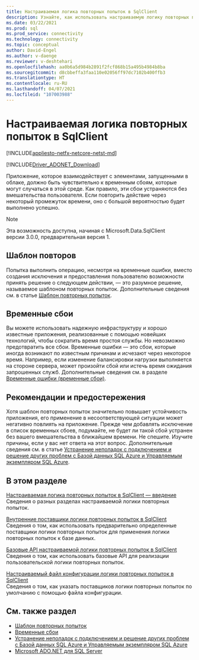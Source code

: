 ```yaml
---
title: Настраиваемая логика повторных попыток в SqlClient
description: Узнайте, как использовать настраиваемую логику повторных попыток в Microsoft.Data.SqlClient при установки подключения или выполнении команды.
ms.date: 03/22/2021
ms.prod: sql
ms.prod_service: connectivity
ms.technology: connectivity
ms.topic: conceptual
author: David-Engel
ms.author: v-daenge
ms.reviewer: v-deshtehari
ms.openlocfilehash: aa0b6a5d984b2891f2fcf868b15a495b4984b8ba
ms.sourcegitcommit: d8cbbeffa3faa110e02056ff97dc7102b400ffb3
ms.translationtype: HT
ms.contentlocale: ru-RU
ms.lasthandoff: 04/07/2021
ms.locfileid: "107003988"
---
```

# <a name="configurable-retry-logic-in-sqlclient"></a>Настраиваемая логика повторных попыток в SqlClient

[!INCLUDE[appliesto-netfx-netcore-netst-md](../../includes/appliesto-netfx-netcore-netst-md.md)]

[!INCLUDE[Driver_ADONET_Download](../../includes/driver_adonet_download.md)]

Приложение, которое взаимодействует с элементами, запущенными в облаке, должно быть чувствительно к временным сбоям, которые могут случаться в этой среде. Как правило, эти сбои устраняются без вмешательства пользователя. Если повторить действие через некоторый промежуток времени, оно с большой вероятностью будет выполнено успешно.

> [!NOTE]
> Эта возможность доступна, начиная с Microsoft.Data.SqlClient версии 3.0.0, предварительная версия 1.

## <a name="retry-pattern"></a>Шаблон повторов

Попытка выполнить операцию, несмотря на временные ошибки, вместо создания исключения и предоставления пользователю возможности принять решение о следующем действии, — это разумное решение, называемое шаблоном повторных попыток. Дополнительные сведения см. в статье [Шаблон повторных попыток](/azure/architecture/patterns/retry).

## <a name="transient-faults"></a>Временные сбои

Вы можете использовать надежную инфраструктуру и хорошо известные приложения, реализованные с помощью новейших технологий, чтобы сократить время простоя службы. Но невозможно предотвратить все сбои. Временные ошибки — это сбои, которые иногда возникают по известным причинам и исчезают через некоторое время. Например, если изменение балансировки нагрузки выполняется на стороне сервера, может произойти сбой или истечь время ожидания запрошенных служб. Дополнительные сведения см. в разделе [Временные ошибки (временные сбои)](/azure/azure-sql/database/troubleshoot-common-connectivity-issues#transient-errors-transient-faults).

## <a name="do-and-dont"></a>Рекомендации и предостережения

Хотя шаблон повторных попыток значительно повышает устойчивость приложения, его применение в несоответствующей ситуации может негативно повлиять на приложение. Прежде чем добавлять исключение в список временных сбоев, подумайте, не будет ли такой сбой устранен без вашего вмешательства в ближайшем времени. Не спешите. Изучите причины, если у вас нет ответа на этот вопрос. Дополнительные сведения см. в статье [Устранение неполадок с подключением и решение других проблем с Базой данных SQL Azure и Управляемым экземпляром SQL Azure](/azure/azure-sql/database/troubleshoot-common-errors-issues).

## <a name="in-this-section"></a>В этом разделе

[Настраиваемая логика повторных попыток в SqlClient — введение](configurable-retry-logic-sqlclient-introduction.md)  
Сведения о разных разделах настраиваемой логики повторных попыток.

[Внутренние поставщики логики повторных попыток в SqlClient](internal-retry-logic-providers-sqlclient.md)  
Сведения о том, как использовать предварительно определенные поставщики логики повторных попыток для применения логики повторных попыток к базе данных.

[Базовые API настраиваемой логики повторных попыток в SqlClient](configurable-retry-logic-core-apis-sqlclient.md)  
Сведения о том, как использовать базовые API для реализации пользовательской логики повторных попыток.

[Настраиваемый файл конфигурации логики повторных попыток в SqlClient](configurable-retry-logic-config-file-sqlclient.md)  
Сведения о том, как указать поставщиков логики повторных попыток по умолчанию с помощью файла конфигурации.

## <a name="see-also"></a>См. также раздел

- [Шаблон повторных попыток](/azure/architecture/patterns/retry)
- [Временные сбои](/azure/azure-sql/database/troubleshoot-common-connectivity-issues#transient-errors-transient-faults)
- [Устранение неполадок с подключением и решение других проблем с Базой данных SQL Azure и Управляемым экземпляром SQL Azure](/azure/azure-sql/database/troubleshoot-common-errors-issues)
- [Microsoft ADO.NET для SQL Server](microsoft-ado-net-sql-server.md)
